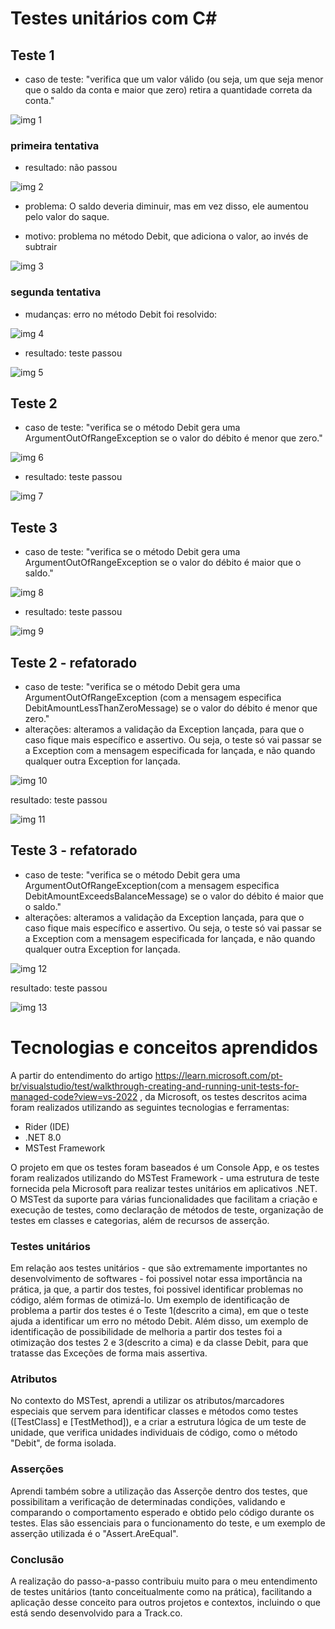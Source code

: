 # Testes unitários com C#
## Teste 1
- caso de teste: "verifica que um valor válido (ou seja, um que seja menor que o saldo da conta e maior que zero) retira a quantidade correta da conta."

![img 1](/assets/img1.png)

### primeira tentativa
- resultado: não passou

![img 2](/assets/img2.png)

- problema: O saldo deveria diminuir, mas em vez disso, ele aumentou pelo valor do saque.

- motivo: problema no método Debit, que adiciona o valor, ao invés de subtrair

![img 3](/assets/img3.png)

### segunda tentativa
- mudanças: erro no método Debit foi resolvido:

![img 4](/assets/img4.png)

- resultado: teste passou

![img 5](/assets/img5.png)

## Teste 2
- caso de teste: "verifica se o método Debit gera uma ArgumentOutOfRangeException se o valor do débito é menor que zero."

![img 6](/assets/img6.png)

- resultado: teste passou 

![img 7](/assets/img7.png)

## Teste 3
- caso de teste: "verifica se o método Debit gera uma ArgumentOutOfRangeException se o valor do débito é maior que o saldo."

![img 8](/assets/img8.png)

- resultado: teste passou

![img 9](/assets/img9.png)

## Teste 2 - refatorado
- caso de teste: "verifica se o método Debit gera uma ArgumentOutOfRangeException (com a mensagem especifica DebitAmountLessThanZeroMessage) se o valor do débito é menor que zero."
- alterações: alteramos a validação da Exception lançada, para que o caso fique mais específico e assertivo. Ou seja, o teste só vai passar se a Exception com a mensagem especificada for lançada, e não quando qualquer outra Exception for lançada.
  
![img 10](/assets/img10.png)

resultado: teste passou

![img 11](/assets/img11.png)

## Teste 3 - refatorado
- caso de teste: "verifica se o método Debit gera uma ArgumentOutOfRangeException(com a mensagem especifica DebitAmountExceedsBalanceMessage) se o valor do débito é maior que o saldo."
- alterações: alteramos a validação da Exception lançada, para que o caso fique mais específico e assertivo. Ou seja, o teste só vai passar se a Exception com a mensagem especificada for lançada, e não quando qualquer outra Exception for lançada.
  
![img 12](/assets/img12.png)

resultado: teste passou

![img 13](/assets/img13.png)

# Tecnologias e conceitos aprendidos

A partir do entendimento do artigo https://learn.microsoft.com/pt-br/visualstudio/test/walkthrough-creating-and-running-unit-tests-for-managed-code?view=vs-2022 , da Microsoft, os testes descritos acima foram realizados utilizando as seguintes tecnologias e ferramentas:

- Rider (IDE)
- .NET 8.0
- MSTest Framework

O projeto em que os testes foram baseados é um Console App, e os testes foram realizados utilizando do MSTest Framework - uma estrutura de teste fornecida pela Microsoft para realizar testes unitários em aplicativos .NET. O MSTest da suporte para várias funcionalidades que facilitam a criação e execução de testes, como declaração de métodos de teste, organização de testes em classes e categorias, além de recursos de asserção.

### Testes unitários
Em relação aos testes unitários - que são extremamente importantes no desenvolvimento de softwares - foi possivel notar essa importância na prática, ja que, a partir dos testes, foi possivel identificar problemas no código, além formas de otimizá-lo. 
Um exemplo de identificação de problema a partir dos testes é o Teste 1(descrito a cima), em que o teste ajuda a identificar um erro no método Debit.
Além disso, um exemplo de identificação de possibilidade de melhoria a partir dos testes foi a otimização dos testes 2 e 3(descrito a cima) e da classe Debit, para que tratasse das Exceções de forma mais assertiva.

### Atributos

No contexto do MSTest, aprendi a utilizar os atributos/marcadores especiais que servem para identificar classes e métodos como testes ([TestClass] e [TestMethod]), e a criar a estrutura lógica de um teste de unidade, que verifica unidades individuais de código, como o método "Debit", de forma isolada.


### Asserções

Aprendi também sobre a utilização das Asserçõe dentro dos testes, que possibilitam a verificação de determinadas condições, validando e comparando o comportamento esperado e obtido pelo código durante os testes. Elas são essenciais para o funcionamento do teste, e um exemplo de asserção utilizada é o "Assert.AreEqual".

### Conclusão

A realização do passo-a-passo contribuiu muito para o meu entendimento de testes unitários (tanto conceitualmente como na prática), facilitando a aplicação desse conceito para outros projetos e contextos, incluindo o que está sendo desenvolvido para a Track.co.

